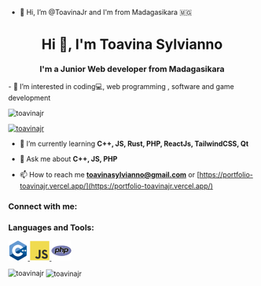 - 👋 Hi, I’m @ToavinaJr and I'm from Madagasikara 🇲🇬

<h1 align="center">Hi 👋, I'm Toavina Sylvianno</h1>
<h3 align="center">I'm a Junior Web developer from Madagasikara</h3>
- 👀 I’m interested in coding💻, web programming , software and game development
<p align="left"> <img src="https://komarev.com/ghpvc/?username=toavinajr&label=Profile%20views&color=0e75b6&style=flat" alt="toavinajr" /> </p>

<p align="left"> <a href="https://github.com/ryo-ma/github-profile-trophy"><img src="https://github-profile-trophy.vercel.app/?username=toavinajr" alt="toavinajr" /></a> </p>

- 🌱 I’m currently learning **C++, JS, Rust, PHP, ReactJs, TailwindCSS, Qt**

- 💬 Ask me about **C++, JS, PHP**

- 📫 How to reach me **toavinasylvianno@gmail.com** or [https://portfolio-toavinajr.vercel.app/](https://portfolio-toavinajr.vercel.app/)

<h3 align="left">Connect with me:</h3>
<p align="left">
</p>

<h3 align="left">Languages and Tools:</h3>
<p align="left"> <a href="https://www.w3schools.com/cpp/" target="_blank" rel="noreferrer"> <img src="https://raw.githubusercontent.com/devicons/devicon/master/icons/cplusplus/cplusplus-original.svg" alt="cplusplus" width="40" height="40"/> </a> <a href="https://developer.mozilla.org/en-US/docs/Web/JavaScript" target="_blank" rel="noreferrer"> <img src="https://raw.githubusercontent.com/devicons/devicon/master/icons/javascript/javascript-original.svg" alt="javascript" width="40" height="40"/> </a> <a href="https://www.php.net" target="_blank" rel="noreferrer"> <img src="https://raw.githubusercontent.com/devicons/devicon/master/icons/php/php-original.svg" alt="php" width="40" height="40"/> </a> </p>

<p><img align="left" src="https://github-readme-stats.vercel.app/api/top-langs?username=toavinajr&show_icons=true&locale=en&layout=compact" alt="toavinajr" /></p>

<p>&nbsp;<img align="center" src="https://github-readme-stats.vercel.app/api?username=toavinajr&show_icons=true&locale=en" alt="toavinajr" /></p>



<!---
ToavinaJr/ToavinaJr is a ✨ special ✨ repository because its `README.md` (this file) appears on your GitHub profile.
You can click the Preview link to take a look at your changes.
--->
